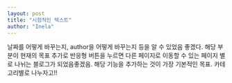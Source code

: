 ```yaml
---
layout: post
title: "시험적인 텍스트"
author: "Inela"
---
```


날짜를 어떻게 바꾸는지, author을 어떻게 바꾸는지 등을 알 수 있었음 좋겠다. 해당 부분이 현재의 목표
추가로 반응형 버튼을 누르면 다른 페이지로 이동할 수 있는 페이지 별로 나뉘는 블로그가 되었음좋겠음. 해당 기능을 추가하는 것이 가장 기본적인 목표. 카테고리별로 나누자고!!